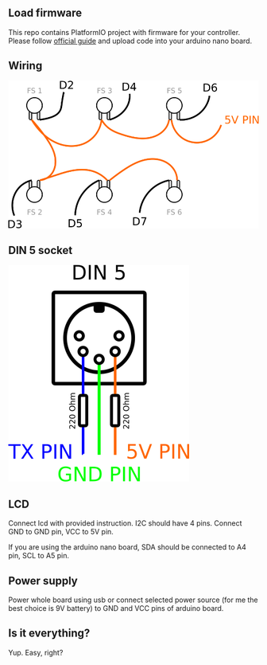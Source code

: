 ## Load firmware

This repo contains PlatformIO project with firmware for your controller. Please follow [official guide](https://docs.platformio.org/en/latest/core/quickstart.html) and upload code into your arduino nano board.

## Wiring

![wiring](./photos/wiring.png)

## DIN 5 socket

![din](./photos/din.png)

## LCD

Connect lcd with provided instruction. I2C should have 4 pins. Connect GND to GND pin, VCC to 5V pin.

If you are using the arduino nano board, SDA should be connected to A4 pin, SCL to A5 pin.

## Power supply

Power whole board using usb or connect selected power source (for me the best choice is 9V battery) to GND and VCC pins of arduino board.

## Is it everything?

Yup. Easy, right?
